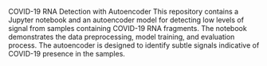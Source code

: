 COVID-19 RNA Detection with Autoencoder
This repository contains a Jupyter notebook and an autoencoder model for detecting low levels of signal from samples containing COVID-19 RNA fragments. The notebook demonstrates the data preprocessing, model training, and evaluation process. The autoencoder is designed to identify subtle signals indicative of COVID-19 presence in the samples.
